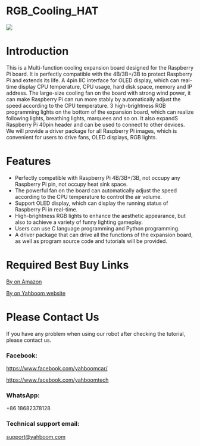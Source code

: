 # RGB_Cooling_HAT
![](https://github.com/YahboomTechnology/RGB_Cooling_HAT/blob/master/RGB_Cooling.jpg)
# Introduction
This is a Multi-function cooling expansion board designed for the Raspberry Pi board. It is perfectly compatible with the 4B/3B+/3B to protect Raspberry Pi and extends its life. A 4pin IIC interface for OLED display, which can real-time display CPU temperature, CPU usage, hard disk space, memory and IP address. The large-size cooling fan on the board with strong wind power, it can make Raspberry Pi can run more stably by automatically adjust the speed according to the CPU temperature. 3 high-brightness RGB programming lights on the bottom of the expansion board, which can realize following lights, breathing lights, marquees and so on. It also expandS Raspberry Pi 40pin header and can be used to connect to other devices. We will provide a driver package for all Raspberry Pi images, which is convenient for users to drive fans, OLED displays, RGB lights.
# Features
* Perfectly compatible with Raspberry Pi 4B/3B+/3B, not occupy any Raspberry Pi pin, not occupy heat sink space.
* The powerful fan on the board can automatically adjust the speed according to the CPU temperature to control the air volume.
* Support OLED display, which can display the running status of Raspberry Pi in real-time.
* High-brightness RGB lights to enhance the aesthetic appearance, but also to achieve a variety of funny lighting gameplay.
* Users can use C language programming and Python programming.
* A driver package that can drive all the functions of the expansion board, as well as program source code and tutorials will be provided.
# Required Best Buy Links
[By on Amazon](https://www.amazon.com/dp/B085RMLFCL?ref_=ast_sto_dp)

[By on Yahboom website](https://category.yahboom.net/products/rgb-cooling-hat)

# Please Contact Us
If you have any problem when using our robot after checking the tutorial, please contact us.

### Facebook: 
https://www.facebook.com/yahboomcar/ 
  
https://www.facebook.com/yahboomtech
### WhatsApp:
+86 18682378128

### Technical support email: 
support@yahboom.com

